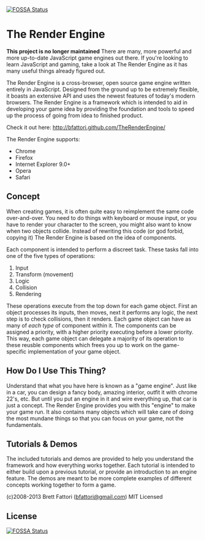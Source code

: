 [![FOSSA Status](https://app.fossa.io/api/projects/git%2Bgithub.com%2Fbfattori%2FTheRenderEngine.svg?type=shield)](https://app.fossa.io/projects/git%2Bgithub.com%2Fbfattori%2FTheRenderEngine?ref=badge_shield)

The Render Engine
=================

**This project is no longer maintained**
There are many, more powerful and more up-to-date JavaScript game engines out there. If you're looking to learn JavaScript and gaming, take a look at The Render Engine as it has many useful things already figured out.

The Render Engine is a cross-browser, open source game engine written entirely in JavaScript. Designed from the
ground up to be extremely flexible, it boasts an extensive API and uses the newest features of today's modern browsers.
The Render Engine is a framework which is intended to aid in developing your game idea by providing the foundation
and tools to speed up the process of going from idea to finished product.

Check it out here: http://bfattori.github.com/TheRenderEngine/

The Render Engine supports:
   * Chrome
   * Firefox
   * Internet Explorer 9.0+
   * Opera
   * Safari

Concept
-------
When creating games, it is often quite easy to reimplement the same code over-and-over.  You need to do things with
keyboard or mouse input, or you have to render your character to the screen, you might also want to know when two
objects collide.  Instead of rewriting this code (or god forbid, copying it) The Render Engine is based on the idea
of components.

Each component is intended to perform a discreet task.  These tasks fall into one of the five types of operations:

   1. Input
   2. Transform (movement)
   3. Logic
   4. Collision
   5. Rendering

These operations execute from the top down for each game object.  First an object processes its inputs, then moves,
next it performs any logic, the next step is to check collisions, then it renders.  Each game object can have as many
of *each type* of component within it.  The components can be assigned a priority, with a higher priority executing
before a lower priority.  This way, each game object can delegate a majority of its operation to these reusble
components which frees you up to work on the game-specific implementation of your game object.

How Do I Use This Thing?
------------------------
Understand that what you have here is known as a "game engine".  Just like in a car, you can design a fancy body,
amazing interior, outfit it with chrome 22's, etc.  But until you put an engine in it and wire everything up, that
car is just a concept.  The Render Engine provides you with this "engine" to make your game run.  It also contains
many objects which will take care of doing the most mundane things so that you can focus on your game, not the
fundamentals.

Tutorials & Demos
-----------------
The included tutorials and demos are provided to help you understand the framework and how everything works together.
Each tutorial is intended to either build upon a previous tutorial, or provide an introduction to an engine feature.
The demos are meant to be more complete examples of different concepts working together to form a game.


(c)2008-2013 Brett Fattori (bfattori@gmail.com)
MIT Licensed


## License
[![FOSSA Status](https://app.fossa.io/api/projects/git%2Bgithub.com%2Fbfattori%2FTheRenderEngine.svg?type=large)](https://app.fossa.io/projects/git%2Bgithub.com%2Fbfattori%2FTheRenderEngine?ref=badge_large)